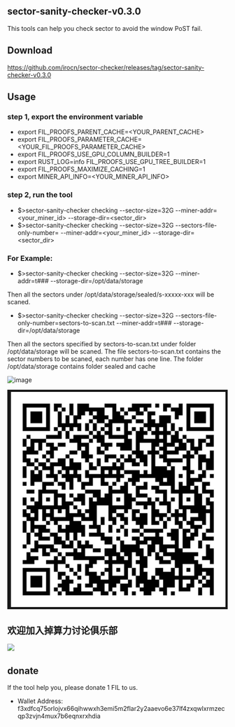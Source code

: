 ## sector-sanity-checker-v0.3.0

This tools can help you check sector to avoid the window PoST fail.

## Download

https://github.com/irocn/sector-checker/releases/tag/sector-sanity-checker-v0.3.0

## Usage
### step 1, export the environment variable
 - export FIL_PROOFS_PARENT_CACHE=<YOUR_PARENT_CACHE>
 - export FIL_PROOFS_PARAMETER_CACHE=<YOUR_FIL_PROOFS_PARAMETER_CACHE>
 - export FIL_PROOFS_USE_GPU_COLUMN_BUILDER=1 
 - export RUST_LOG=info FIL_PROOFS_USE_GPU_TREE_BUILDER=1 
 - export FIL_PROOFS_MAXIMIZE_CACHING=1
 - export MINER_API_INFO=<YOUR_MINER_API_INFO>
### step 2, run the tool 
 - $>sector-sanity-checker checking  --sector-size=32G --miner-addr=<your_miner_id> --storage-dir=<sector_dir> 
 - $>sector-sanity-checker checking  --sector-size=32G --sectors-file-only-number=<sectors-to-scan> --miner-addr=<your_miner_id> --storage-dir=<sector_dir>
 
### For Example:

 - $>sector-sanity-checker checking  --sector-size=32G --miner-addr=t### --storage-dir=/opt/data/storage
 
 Then all the sectors under /opt/data/storage/sealed/s-xxxxx-xxx will be scaned.
 
 - $>sector-sanity-checker checking  --sector-size=32G --sectors-file-only-number=sectors-to-scan.txt --miner-addr=t### --storage-dir=/opt/data/storage
 
 Then all the sectors specified by sectors-to-scan.txt  under folder /opt/data/storage will be scaned. 
   The file sectors-to-scan.txt contains the sector numbers to be scaned, each number has one line.
   The folder /opt/data/storage contains folder sealed and cache
 
  
![image](https://github.com/irocn/sector-sanity-checker/blob/master/1599813675963.jpg)

![image](https://github.com/irocn/sector-checker/blob/master/wechat.png)

## 欢迎加入掉算力讨论俱乐部
<img src="https://irocn.cn/static/media/uploads/filecoin/7788.png" width="20%" />

## donate
If the tool help you, please donate 1 FIL to us.
 - Wallet Address: f3xdfcq75orlojvx66qihwwxh3emi5m2flar2y2aaevo6e37lf4zxqwlxrmzecqp3zvjn4mux7b6eqnxrxhdia
